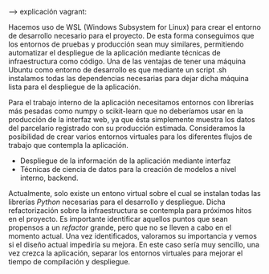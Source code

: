 
--> explicación vagrant: 

Hacemos uso de WSL (Windows Subsystem for Linux) para crear el entorno de desarrollo necesario para el proyecto. De esta forma conseguimos que los entornos de pruebas y producción sean muy similares, permitiendo automatizar el despliegue de la aplicación mediante técnicas de infraestructura como código. Una de las ventajas de tener una máquina Ubuntu como entorno de desarrollo es que mediante un script .sh instalamos todas las dependencias necesarias para dejar dicha máquina lista para el despliegue de la aplicación.

Para el trabajo interno de la aplicación necesitamos entornos con librerías más pesadas como numpy o scikit-learn que no deberíamos usar en la producción de la interfaz web, ya que ésta simplemente muestra los datos del parcelario registrado con su producción estimada. Consideramos la posibilidad de crear varios entornos virtuales para los diferentes flujos de trabajo que contempla la aplicación.

- Despliegue de la información de la aplicación mediante interfaz
- Técnicas de ciencia de datos para la creación de modelos a nivel interno, backend.

Actualmente, solo existe un entono virtual sobre el cual se instalan todas las librerías *Python* necesarias para el desarrollo y despliegue. Dicha refactorización sobre la infraestructura se contempla para próximos hitos en el proyecto. Es importante identificar aquellos puntos que sean propensos a un *refactor* grande, pero que no se lleven a cabo en el momento actual. Una vez identificados, valoramos su importancia y vemos si el diseño actual impediría su mejora. En este caso sería muy sencillo, una vez crezca la aplicación, separar los entornos virtuales para mejorar el tiempo de compilación y despliegue.